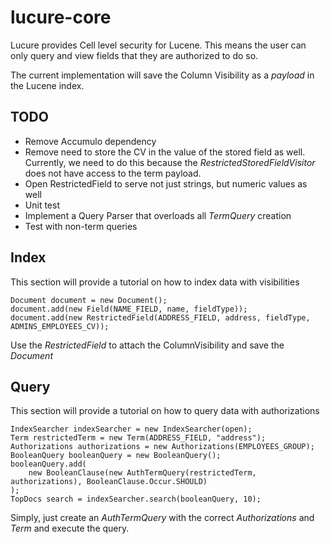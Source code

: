 lucure-core
===========

Lucure provides Cell level security for Lucene. This means the user can only query and view fields that they are authorized to do so.

The current implementation will save the Column Visibility as a _payload_ in the Lucene index.

TODO
----

* Remove Accumulo dependency
* Remove need to store the CV in the value of the stored field as well. Currently, we need to do this because the _RestrictedStoredFieldVisitor_ does not have access to the term payload.
* Open RestrictedField to serve not just strings, but numeric values as well
* Unit test
* Implement a Query Parser that overloads all _TermQuery_ creation
* Test with non-term queries

Index 
-----
This section will provide a tutorial on how to index data with visibilities

	Document document = new Document();
    document.add(new Field(NAME_FIELD, name, fieldType));
    document.add(new RestrictedField(ADDRESS_FIELD, address, fieldType, ADMINS_EMPLOYEES_CV));
    
Use the _RestrictedField_ to attach the ColumnVisibility and save the _Document_

Query
----- 
This section will provide a tutorial on how to query data with authorizations

	IndexSearcher indexSearcher = new IndexSearcher(open);
    Term restrictedTerm = new Term(ADDRESS_FIELD, "address");
    Authorizations authorizations = new Authorizations(EMPLOYEES_GROUP);
    BooleanQuery booleanQuery = new BooleanQuery();
    booleanQuery.add(
        new BooleanClause(new AuthTermQuery(restrictedTerm, authorizations), BooleanClause.Occur.SHOULD)
    );
    TopDocs search = indexSearcher.search(booleanQuery, 10);
    
Simply, just create an _AuthTermQuery_ with the correct _Authorizations_ and _Term_ and execute the query.
